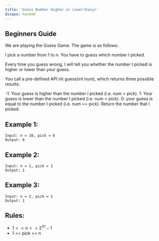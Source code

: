 ```yaml
---
title: 'Guess Number Higher or Lower(Easy)'
disqus: hackmd
---
```


## Beginners Guide

We are playing the Guess Game. The game is as follows:

I pick a number from 1 to n. You have to guess which number I picked.

Every time you guess wrong, I will tell you whether the number I picked is higher or lower than your guess.

You call a pre-defined API int guess(int num), which returns three possible results:

-1: Your guess is higher than the number I picked (i.e. num > pick).
1: Your guess is lower than the number I picked (i.e. num < pick).
0: your guess is equal to the number I picked (i.e. num == pick).
Return the number that I picked.

Example 1:
---
```go=
Input: n = 10, pick = 6
Output: 6
```

Example 2:
---
```go=
Input: n = 1, pick = 1
Output: 1
```

Example 3:
---
```go=
Input: n = 2, pick = 1
Output: 1
```

Rules:
---
* $1 <= n <= 2^31 - 1$
* 1 <= pick <= n